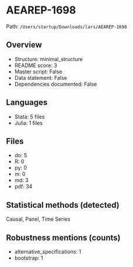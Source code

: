 # AEAREP-1698

Path: `/Users/startup/Downloads/lars/AEAREP-1698`

## Overview
- Structure: minimal_structure
- README score: 3
- Master script: False
- Data statement: False
- Dependencies documented: False

## Languages
- Stata: 5 files
- Julia: 1 files

## Files
- do: 5
- R: 0
- py: 0
- m: 0
- md: 3
- pdf: 34

## Statistical methods (detected)
Causal, Panel, Time Series

## Robustness mentions (counts)
- alternative_specifications: 1
- bootstrap: 1